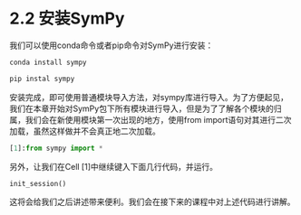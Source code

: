 # 2.2 安装SymPy


我们可以使用conda命令或者pip命令对SymPy进行安装：
```bash
conda install sympy

pip instal sympy
```
安装完成，即可使用普通模块导入方法，对sympy库进行导入。为了方便起见，我们在本章开始对SymPy包下所有模块进行导入，但是为了了解各个模块的归属，我们会在新使用模块第一次出现的地方，使用from
import语句对其进行二次加载，虽然这样做并不会真正地二次加载。
```python
[1]:from sympy import *
```
另外，让我们在Cell [1]中继续键入下面几行代码，并运行。
```python
init_session()
```
这将会给我们之后讲述带来便利。我们会在接下来的课程中对上述代码进行讲解。